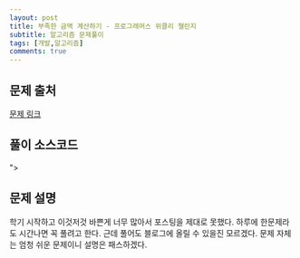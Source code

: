 ```yaml
---
layout: post
title: 부족한 금액 계산하기 - 프로그래머스 위클리 챌린지
subtitle: 알고리즘 문제풀이
tags: [개발,알고리즘]
comments: true
---    
```


## 문제 출처  
<a href="https://programmers.co.kr/learn/courses/30/lessons/82612"> 문제 링크 </a>

## 풀이 소스코드  
<script src="<script src="https://gist.github.com/overflow218/1d74ea8d598689caf77f9524a8ea24c1.js"></script>"></script>

## 문제 설명
학기 시작하고 이것저것 바쁜게 너무 많아서 포스팅을 제대로 못했다. 하루에 한문제라도 시간나면 꼭 풀려고 한다. 근데 풀어도 블로그에 올릴 수 있을진 모르겠다. 문제 자체는 엄청 쉬운 문제이니 설명은 패스하겠다.
